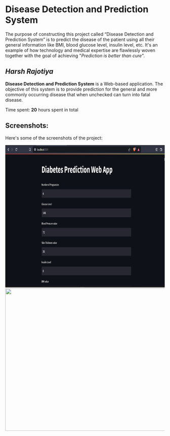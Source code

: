# Disease Detection and Prediction System
The purpose of constructing this project called “Disease Detection and Prediction System” is to predict the disease of the patient using all their general information like BMI, blood glucose level, insulin level, etc. It's an example of how technology and medical expertise are flawlessly woven together with the goal of achieving "*Prediction is better than cure*".


## *Harsh Rajotiya*

**Disease Detection and Prediction System** is a Web-based application. The objective of this system is to provide prediction for the general and more commonly occurring disease that when unchecked can turn into fatal disease.

Time spent: **20** hours spent in total

## Screenshots:

Here's some of the screenshots of the project:

<img src='https://github.com/harsh-rajotiya/disease-detection-and-prediction-system/blob/main/1.png' width="800" height="450"/>
<img src='' width="800" height="450"/>
